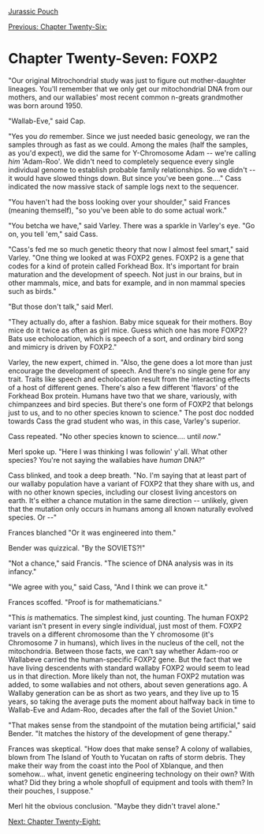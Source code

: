 [Jurassic Pouch](README.md)

[Previous: Chapter Twenty-Six: ](ch26.md) 

# Chapter Twenty-Seven: FOXP2

"Our original Mitrochondrial study was just to figure out mother-daughter lineages. You'll remember that we only get our mitochondrial DNA from our mothers, and our wallabies' most recent common n-greats grandmother was born around 1950.

"Wallab-Eve," said Cap.

"Yes you *do* remember. Since we just needed basic geneology, we ran the samples through as fast as we could. Among the males (half the samples, as you'd expect), we did the same for Y-Chromosome Adam -- we're calling *him* 'Adam-Roo'. We didn't need to completely sequence every single individual genome to establish probable family relationships. So we didn't -- it would have slowed things down. But since you've been gone...." Cass indicated the now massive stack of sample logs next to the sequencer.

"You haven't had the boss looking over your shoulder," said Frances (meaning themself), "so you've been able to do some actual work."

"You betcha we have," said Varley. There was a sparkle in Varley's eye. "Go on, you tell 'em," said Cass. 

"Cass's fed me so much genetic theory that now I almost feel smart," said Varley. "One thing we looked at was FOXP2 genes. FOXP2 is a gene that codes for a kind of protein called Forkhead Box. It's important for brain maturation and the development of speech. Not just in our brains, but in other mammals, mice, and bats for example, and in non mammal species such as birds."

"But those don't talk," said Merl. 

"They actually do, after a fashion. Baby mice squeak for their mothers. Boy mice do it twice as often as girl mice. Guess which one has more FOXP2? Bats use echolocation, which is speech of  a sort, and ordinary bird song and mimicry is driven by FOXP2."

Varley, the new expert, chimed in. "Also, the gene does a lot more than just encourage the development of speech. And there's no single gene for any trait. Traits like speech and echolocation result from the interacting effects of a host of different genes. There's also a few different 'flavors' of the Forkhead Box protein. Humans have two that we share, variously, with chimpanzees and bird species. But there's one form of FOXP2 that belongs just to us, and to no other species known to science." The post doc nodded towards Cass the grad student who was, in this case, Varley's superior.

Cass repeated. "No other species known to science.... until *now*."

Merl spoke up. "Here I was thinking I was followin' y'all. What other species? You're not saying the wallabies have *human* DNA?"

Cass blinked, and took a deep breath. "No. I'm saying that at least part of our wallaby population have a variant of FOXP2 that they share with us, and with no other known species, including our closest living ancestors on earth. It's either a chance mutation in the same direction -- unlikely, given that the mutation only occurs in humans among all known naturally evolved species. Or --"

Frances blanched "Or it was engineered into them."

Bender was quizzical. "By the SOVIETS?!"

"Not a chance," said Francis. "The science of DNA analysis was in its infancy."

"We agree with you," said Cass, "And I think we can prove it."

Frances scoffed. "Proof is for mathematicians."

"This *is* mathematics. The simplest kind, just counting. The human FOXP2 variant isn't present in every single individual, just most of them. FOXP2 travels on a different chromosome than the Y chromosome (it's Chromosome 7 in humans), which lives in the nucleus of the cell, not the mitochondria. Between those facts, we can't say whether Adam-roo or Wallabeve carried the human-specific FOXP2 gene. But the fact that we have living descendents with standard wallaby FOXP2 would seem to lead us in that direction. More likely than not, the human FOXP2 mutation was added, to some wallabies and not others, about seven generations ago. A Wallaby generation can be as short as two years, and they live up to 15 years, so taking the average puts the moment about halfway back in time to Wallab-Eve and Adam-Roo, decades after the fall of the Soviet Union."

"That makes sense from the standpoint of the mutation being artificial," said Bender. "It matches the history of the development of gene therapy."

Frances was skeptical. "How does that make sense? A colony of wallabies, blown from The Island of Youth to Yucatan on rafts of storm debris. They make their way from the coast into the Pool of Xblanque, and then somehow... what, invent genetic engineering technology on their own? With what? Did they bring a whole shopfull of equipment and tools with them? In their pouches, I suppose."

Merl hit the obvious conclusion. "Maybe they didn't travel alone."

[Next: Chapter Twenty-Eight: ](ch28.md) 


